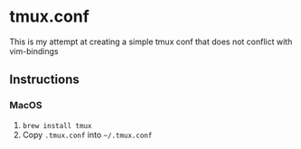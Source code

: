 # tmux.conf
This is my attempt at creating a simple tmux conf that does not conflict with vim-bindings

## Instructions

### MacOS

1. `brew install tmux`
2. Copy `.tmux.conf` into `~/.tmux.conf`
